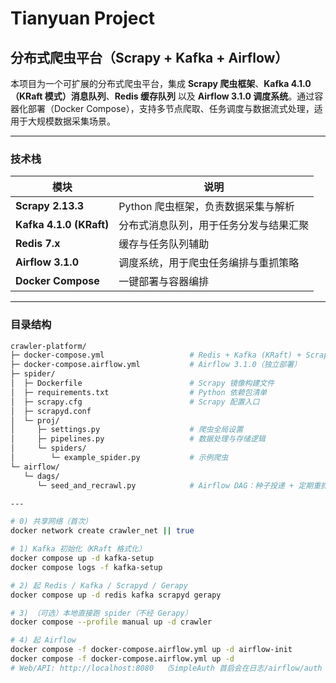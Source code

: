 # Tianyuan Project

## 分布式爬虫平台（Scrapy + Kafka + Airflow）

本项目为一个可扩展的分布式爬虫平台，集成 **Scrapy 爬虫框架**、**Kafka 4.1.0（KRaft 模式）消息队列**、**Redis 缓存队列** 以及 **Airflow 3.1.0 调度系统**。通过容器化部署（Docker Compose），支持多节点爬取、任务调度与数据流式处理，适用于大规模数据采集场景。

---

### 技术栈

| 模块 | 说明 |
|------|------|
| **Scrapy 2.13.3** | Python 爬虫框架，负责数据采集与解析 |
| **Kafka 4.1.0 (KRaft)** | 分布式消息队列，用于任务分发与结果汇聚 |
| **Redis 7.x** | 缓存与任务队列辅助 |
| **Airflow 3.1.0** | 调度系统，用于爬虫任务编排与重抓策略 |
| **Docker Compose** | 一键部署与容器编排 |

---

### 目录结构

```bash
crawler-platform/
├─ docker-compose.yml                   # Redis + Kafka (KRaft) + Scrapy 节点
├─ docker-compose.airflow.yml           # Airflow 3.1.0（独立部署）
├─ spider/
│  ├─ Dockerfile                        # Scrapy 镜像构建文件
│  ├─ requirements.txt                  # Python 依赖包清单
│  ├─ scrapy.cfg                        # Scrapy 配置入口
│  ├─ scrapyd.conf
│  └─ proj/
│     ├─ settings.py                    # 爬虫全局设置
│     ├─ pipelines.py                   # 数据处理与存储逻辑
│     └─ spiders/
│        └─ example_spider.py           # 示例爬虫
└─ airflow/
   └─ dags/
      └─ seed_and_recrawl.py            # Airflow DAG：种子投递 + 定期重抓

---

# 0) 共享网络（首次）
docker network create crawler_net || true

# 1) Kafka 初始化（KRaft 格式化）
docker compose up -d kafka-setup
docker compose logs -f kafka-setup

# 2) 起 Redis / Kafka / Scrapyd / Gerapy
docker compose up -d redis kafka scrapyd gerapy

# 3) （可选）本地直接跑 spider（不经 Gerapy）
docker compose --profile manual up -d crawler

# 4) 起 Airflow
docker compose -f docker-compose.airflow.yml up -d airflow-init
docker compose -f docker-compose.airflow.yml up -d
# Web/API: http://localhost:8080  （SimpleAuth 首启会在日志/airflow/auth 文件夹里给出账号密码）
